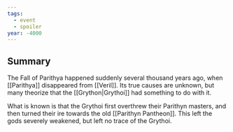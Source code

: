 ```yaml
---
tags:
  - event
  - spoiler
year: -4000
---
```

## Summary

The Fall of Parithya happened suddenly several thousand years ago, when [[Parithya]] disappeared from [[Veril]]. Its true causes are unknown, but many theorize that the [[Grython|Grythoi]] had something to do with it. 

What is known is that the Grythoi first overthrew their Parithyn masters, and then turned their ire towards the old [[Parithyn Pantheon]]. This left the gods severely weakened, but left no trace of the Grythoi.